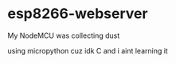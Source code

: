 # esp8266-webserver
My NodeMCU was collecting dust 

using micropython cuz idk C and i aint learning it
